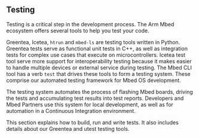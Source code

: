<h2 id="tools-testing">Testing</h2>

Testing is a critical step in the development process. The Arm Mbed ecosystem offers several tools to help you test your code.

Greentea, Icetea, `htrun` and `mbed-ls` are testing tools written in Python. Greentea tests serve as functional unit tests in C++, as well as integration tests for complex use cases that execute on microcontrollers. Icetea test tool serve more support for interoperability testing because it makes easier to handle multiple devices or external service during testing. The Mbed CLI tool has a verb `test` that drives these tools to form a testing system. These comprise our automated testing framework for Mbed OS development. 

The testing system automates the process of flashing Mbed boards, driving the tests and accumulating test results into test reports. Developers and Mbed Partners use this system for local development, as well as for automation in a Continuous Integration environment.

This section explains how to build, run and write tests. It also includes details about our Greentea and utest testing tools.
